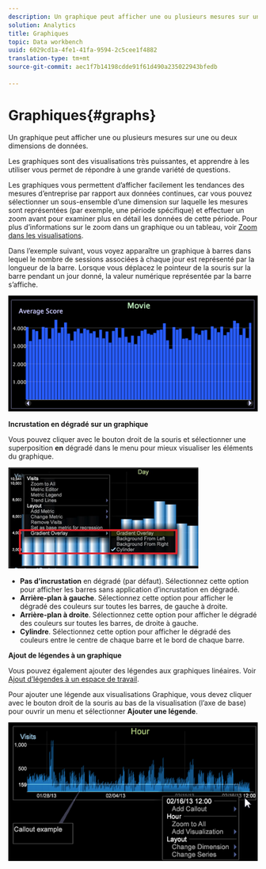 ```yaml
---
description: Un graphique peut afficher une ou plusieurs mesures sur une ou deux dimensions de données.
solution: Analytics
title: Graphiques
topic: Data workbench
uuid: 6029cd1a-4fe1-41fa-9594-2c5cee1f4882
translation-type: tm+mt
source-git-commit: aec1f7b14198cdde91f61d490a235022943bfedb

---
```



# Graphiques{#graphs}

Un graphique peut afficher une ou plusieurs mesures sur une ou deux dimensions de données.

Les graphiques sont des visualisations très puissantes, et apprendre à les utiliser vous permet de répondre à une grande variété de questions.

Les graphiques vous permettent d’afficher facilement les tendances des mesures d’entreprise par rapport aux données continues, car vous pouvez sélectionner un sous-ensemble d’une dimension sur laquelle les mesures sont représentées (par exemple, une période spécifique) et effectuer un zoom avant pour examiner plus en détail les données de cette période. Pour plus d’informations sur le zoom dans un graphique ou un tableau, voir [Zoom dans les visualisations](../../../../home/c-get-started/c-vis/c-zoom-vis.md#concept-7e33670bb5344f78a316f1a84cc20530).

Dans l’exemple suivant, vous voyez apparaître un graphique à barres dans lequel le nombre de sessions associées à chaque jour est représenté par la longueur de la barre. Lorsque vous déplacez le pointeur de la souris sur la barre pendant un jour donné, la valeur numérique représentée par la barre s’affiche.

![](assets/vis_Graph.png)

**Incrustation en dégradé sur un graphique**

Vous pouvez cliquer avec le bouton droit de la souris et sélectionner une superposition **en** dégradé dans le menu pour mieux visualiser les éléments du graphique.

![](assets/6_51_gradient_graph.png)

* **Pas d’incrustation** en dégradé (par défaut). Sélectionnez cette option pour afficher les barres sans application d’incrustation en dégradé.
* **Arrière-plan à gauche**. Sélectionnez cette option pour afficher le dégradé des couleurs sur toutes les barres, de gauche à droite.
* **Arrière-plan à droite**. Sélectionnez cette option pour afficher le dégradé des couleurs sur toutes les barres, de droite à gauche.
* **Cylindre**. Sélectionnez cette option pour afficher le dégradé des couleurs entre le centre de chaque barre et le bord de chaque barre.

**Ajout de légendes à un graphique**

Vous pouvez également ajouter des légendes aux graphiques linéaires. Voir [Ajout d’légendes à un espace de travail](../../../../home/c-get-started/c-vis/c-call-wkspc.md#concept-212b09e763044d938987b4a9c658adc0).

Pour ajouter une légende aux visualisations Graphique, vous devez cliquer avec le bouton droit de la souris au bas de la visualisation (l’axe de base) pour ouvrir un menu et sélectionner **Ajouter une légende**.

![](assets/visualization_callout_linegraph.png)

